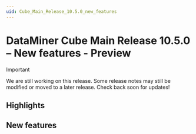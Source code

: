 ```yaml
---
uid: Cube_Main_Release_10.5.0_new_features
---
```


# DataMiner Cube Main Release 10.5.0 – New features - Preview

> [!IMPORTANT]
> We are still working on this release. Some release notes may still be modified or moved to a later release. Check back soon for updates!

## Highlights

## New features
